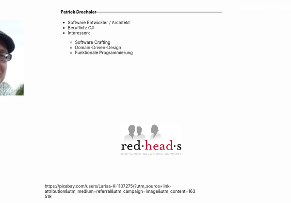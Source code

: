 <!-- .slide: data-background="images/railroad-tracks-163518_1280.jpg" -->

<h2 style="position: absolute; top: 70px; right: -150px; color: white; text-transform: none;">Railway Oriented Programming</h2>

<p style="position: absolute; top: 520px; right: -145px; color: #ccc; text-transform: none; text-align: right" class="my-shadow">Patrick Drechsler<br/>@drechsler<br/>Redheads Ltd.</p>

<div style="position: relative; top: 630px; left: -16%;">
  <p class="img-src">https://pixabay.com/users/Larisa-K-1107275/?utm_source=link-attribution&amp;utm_medium=referral&amp;utm_campaign=image&amp;utm_content=163518</p>
</div>

---

<img src="images/drechsler-profile.jpg" class="borderless" style="position: relative; top: 10px; left: -400px; height: 250px">

<div style="position: absolute; top: 100px; left: 200px; height: 1000px; width: 800px;">
  <h4>Patrick Drechsler</h4>
  <ul class="small-font">
    <li>Software Entwickler / Architekt</li>
    <li>Beruflich: C#</li>
    <li>Interessen:</li>
    <ul>
      <li>Software Crafting</li>
      <li>Domain-Driven-Design</li>
      <li>Funktionale Programmierung</li>
    </ul>
  </ul>
</div>

<div style="position: absolute; top: 500px; left: 400px">
  <img src="images/redheads-logo.png" class="borderless" style="height: 100px;">
</div>

